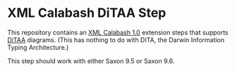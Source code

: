 # XML Calabash DiTAA Step

This repository contains an [XML Calabash 1.0](http://github.com/ndw/xmlcalabash1)
extension steps that supports
[DiTAA](http://ditaa.sourceforge.net/) diagrams. (This has nothing to do
with DITA, the Darwin Information Typing Architecture.)

This step should work with either Saxon 9.5 or Saxon 9.6.

